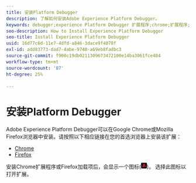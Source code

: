 ```yaml
---
title: 安装Platform Debugger
description: 了解如何安装Adobe Experience Platform Debugger。
keywords: debugger;experience Platform Debugger 扩展程序;chrome;扩展程序;安装
seo-description: How to Install Experience Platform Debugger
seo-title: Install Experience Platform Debugger
uuid: 16d77c6d-11e7-4dfd-a846-3dace9f4070f
exl-id: add83773-dad7-4abe-9740-a69eb8fadbc3
source-git-commit: f900c19db0211309673472100e14ba3061fce484
workflow-type: tm+mt
source-wordcount: '87'
ht-degree: 25%

---
```


# 安装Platform Debugger

Adobe Experience Platform Debugger可以在Google Chrome或Mozilla Firefox浏览器中安装。请按照以下相应链接在您的首选浏览器上安装该扩展：

* [Chrome](https://chrome.google.com/webstore/detail/adobe-experience-platform/bfnnokhpnncpkdmbokanobigaccjkpob)
* [Firefox](https://addons.mozilla.org/zh-CN/firefox/addon/adobe-experience-platform-dbg/)

安装Chrome扩展程序或Firefox加载项后，会显示一个图标(![](images/start-icon.jpg))。 选择此图标以打开扩展。
